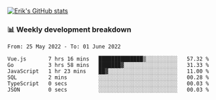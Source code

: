 [![Erik's GitHub stats](https://github-readme-stats.vercel.app/api?username=erik-petrov&theme=nightowl&show_icons=true)](https://github.com/anuraghazra/github-readme-stats)

### 📊 Weekly development breakdown
<!--START_SECTION:waka-->

```text
From: 25 May 2022 - To: 01 June 2022

Vue.js       7 hrs 16 mins   ██████████████▒░░░░░░░░░░   57.32 %
Go           3 hrs 58 mins   ███████▓░░░░░░░░░░░░░░░░░   31.33 %
JavaScript   1 hr 23 mins    ██▓░░░░░░░░░░░░░░░░░░░░░░   11.00 %
SQL          2 mins          ░░░░░░░░░░░░░░░░░░░░░░░░░   00.28 %
TypeScript   0 secs          ░░░░░░░░░░░░░░░░░░░░░░░░░   00.03 %
JSON         0 secs          ░░░░░░░░░░░░░░░░░░░░░░░░░   00.03 %
```

<!--END_SECTION:waka-->

